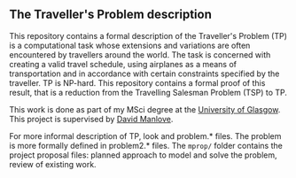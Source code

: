 ## The Traveller's Problem description ##
This repository contains a formal description of the Traveller's Problem (TP) is a computational task whose extensions and variations are often encountered by travellers around the world. The task is concerned with creating a valid travel schedule, using airplanes as a means of transportation and in accordance with certain constraints specified by the traveller. TP is NP-hard. This repository contains a formal proof of this result, that is a reduction from the Travelling Salesman Problem (TSP) to TP.

This work is done as part of my MSci degree at the [University of Glasgow](http://www.gla.ac.uk/). This project is supervised by [David Manlove](http://www.dcs.gla.ac.uk/~davidm/).

For more informal description of TP, look and problem.* files. The problem is more formally defined in problem2.* files. The `mprop/` folder contains the project proposal files: planned approach to model and solve the problem, review of existing work.